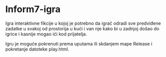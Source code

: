 # Inform7-igra

Igra interaktivne fikcije u kojoj je potrebno da igrač odradi sve predviđene zadatke u svakoj od prostorija u kući i van nje kako bi u zadnjoj došao do igrice i kasnije mogao ići kod prijatelja. 

Igru je moguće pokrenuti prema uputama ili skdanjem mape Release i pokretanje datoteke play.html.
